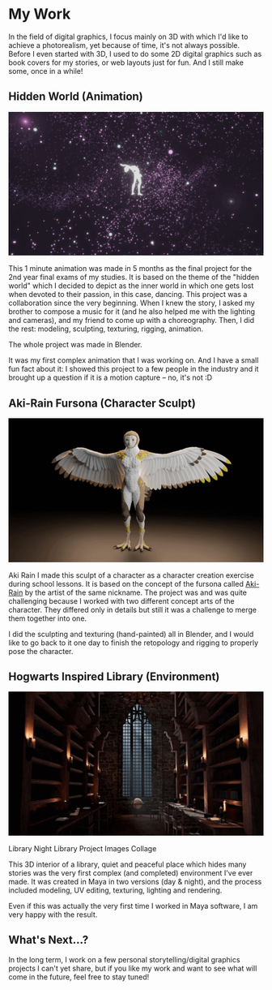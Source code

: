 # My Work

In the field of digital graphics, I focus mainly on 3D with which I'd like to achieve a photorealism, yet because of time, it's not always possible. Before I even started with 3D, I used to do some 2D digital graphics such as book covers for my stories, or web layouts just for fun. And I still make some, once in a while!

## Hidden World (Animation)

![hidden world project key images gif](img/hidden-world-gif.gif)

This 1 minute animation was made in 5 months as the final project for the 2nd year final exams of my studies. It is based on the theme of the "hidden world" which I decided to depict as the inner world in which one gets lost when devoted to their passion, in this case, dancing. This project was a collaboration since the very beginning. When I knew the story, I asked my brother to compose a music for it (and he also helped me with the lighting and cameras), and my friend to come up with a choreography. Then, I did the rest: modeling, sculpting, texturing, rigging, animation.

The whole project was made in Blender.

It was my first complex animation that I was working on. And I have a small fun fact about it: I showed this project to a few people in the industry and it brought up a question if it is a motion capture – no, it's not :D

## Aki-Rain Fursona (Character Sculpt)

![aki-rain fursona project key images gif](img/aki-rain-gif.gif)

Aki Rain I made this sculpt of a character as a character creation exercise during school lessons. It is based on the concept of the fursona called [Aki-Rain](https://www.furaffinity.net/user/aki-rain/) by the artist of the same nickname. The project was and was quite challenging because I worked with two different concept arts of the character. They differed only in details but still it was a challenge to merge them together into one.

I did the sculpting and texturing (hand-painted) all in Blender, and I would like to go back to it one day to finish the retopology and rigging to properly pose the character.

## Hogwarts Inspired Library (Environment)

![hogwarts inspired library environment project key images gif](img/library-gif.gif)

Library Night Library Project Images Collage

This 3D interior of a library, quiet and peaceful place which hides many stories was the very first complex (and completed) environment I've ever made. It was created in Maya in two versions (day & night), and the process included modeling, UV editing, texturing, lighting and rendering.

Even if this was actually the very first time I worked in Maya software, I am very happy with the result.

## What's Next...?

In the long term, I work on a few personal storytelling/digital graphics projects I can't yet share, but if you like my work and want to see what will come in the future, feel free to stay tuned!
